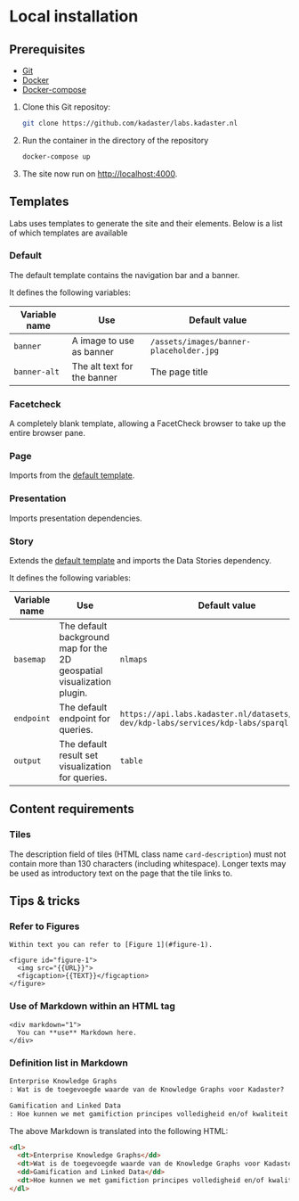 # Local installation

## Prerequisites

- [Git](https://git-scm.com/)
- [Docker](https://docs.docker.com/)
- [Docker-compose](https://docs.docker.com/compose/install/)

1. Clone this Git repositoy:

   ```bash
   git clone https://github.com/kadaster/labs.kadaster.nl
   ```

2. Run the container in the directory of the repository

   ```bash
   docker-compose up
   ```

3. The site now run on <http://localhost:4000>.

## Templates

Labs uses templates to generate the site and their elements. Below is a list of which templates are available

### Default

The default template contains the navigation bar and a banner.

It defines the following variables:

| Variable name | Use                         | Default value                           |
| ------------- | --------------------------- | --------------------------------------- |
| `banner`      | A image to use as banner    | `/assets/images/banner-placeholder.jpg` |
| `banner-alt`  | The alt text for the banner | The page title                          |

### Facetcheck

A completely blank template, allowing a FacetCheck browser to take up
the entire browser pane.

### Page

Imports from the [default template](###Default).

### Presentation

Imports presentation dependencies.

### Story

Extends the [default template](###Default) and imports the Data
Stories dependency.

It defines the following variables:

| Variable name | Use                                                                    | Default value                       |
| ------------- | ---------------------------------------------------------------------- | ----------------------------------- |
| `basemap`     | The default background map for the 2D geospatial visualization plugin. | `nlmaps`                            |
| `endpoint`    | The default endpoint for queries.                                      | `https://api.labs.kadaster.nl/datasets/kadaster-dev/kdp-labs/services/kdp-labs/sparql` |
| `output`      | The default result set visualization for queries.                      | `table`                             |

## Content requirements

### Tiles

The description field of tiles (HTML class name `card-description`)
must not contain more than 130 characters (including whitespace).
Longer texts may be used as introductory text on the page that the
tile links to.

## Tips & tricks

### Refer to Figures

```
Within text you can refer to [Figure 1](#figure-1).

<figure id="figure-1">
  <img src="{{URL}}">
  <figcaption>{{TEXT}}</figcaption>
</figure>
```

### Use of Markdown within an HTML tag

```
<div markdown="1">
  You can **use** Markdown here.
</div>
```

### Definition list in Markdown

```md
Enterprise Knowledge Graphs
: Wat is de toegevoegde waarde van de Knowledge Graphs voor Kadaster?

Gamification and Linked Data
: Hoe kunnen we met gamifiction principes volledigheid en/of kwaliteit van Kadaster data verbeteren?
```

The above Markdown is translated into the following HTML:

```html
<dl>
  <dt>Enterprise Knowledge Graphs</dd>
  <dt>Wat is de toegevoegde waarde van de Knowledge Graphs voor Kadaster?</dt>
  <dd>Gamification and Linked Data</dd>
  <dt>Hoe kunnen we met gamifiction principes volledigheid en/of kwaliteit van Kadaster data verbeteren?</dt>
</dl>
```
